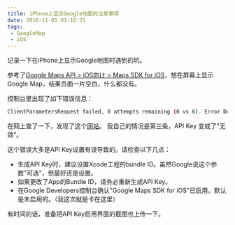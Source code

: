 ```yaml
---
title: iPhone上显示Google地图的注意事项
date: 2016-11-01 01:16:21
tags:
 - GoogleMap
 - iOS
---
```

记录一下在iPhone上显示Google地图时遇到的坑。

参考了[Google Maps API > iOS向け > Maps SDK for iOS](https://developers.google.com/maps/documentation/ios-sdk/start?hl=zh-cn#google_maps_sdk)，想在屏幕上显示Google Map，结果页面一片空白，什么都没有。

控制台里出现了如下错误信息：

```sh
ClientParametersRequest failed, 0 attempts remaining (0 vs 6). Error Domain=com.google.HTTPStatus Code=400
```

在网上查了一下，发现了这个[网站](http://www.byteblocks.com/Post/ClientParametersRequest-failed-error-with-Google-Maps-SDK)。
我自己的情况是第三条，API Key 变成了"无效"。

这个错误大多是API Key设置有误导致的。请检查以下几点：

- 生成API Key时，建议设置Xcode工程的bundle ID。虽然Google说这个参数"可选"，但最好还是设置。
- 如果更改了App的Bundle ID，请务必重新生成API Key。
- 在Google Developers控制台确认"Google Maps SDK for iOS"已启用。默认是未启用的。（我这次就是卡在这里）

有时间的话，准备把API Key启用界面的截图也上传一下。
